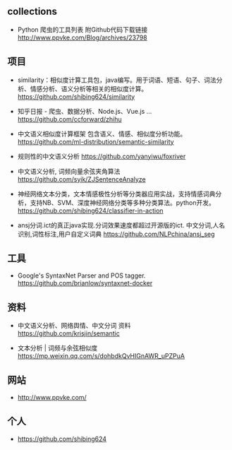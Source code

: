 ## collections

* Python 爬虫的工具列表 附Github代码下载链接 http://www.ppvke.com/Blog/archives/23798

## 项目

* similarity：相似度计算工具包，java编写。用于词语、短语、句子、词法分析、情感分析、语义分析等相关的相似度计算。 https://github.com/shibing624/similarity

* 知乎日报 - 爬虫、数据分析、Node.js、Vue.js ... https://github.com/ccforward/zhihu

* 中文语义相似度计算框架 包含语义、情感、相似度分析功能。
https://github.com/ml-distribution/semantic-similarity

* 规则性的中文语义分析 https://github.com/yanyiwu/foxriver

* 中文语义分析, 词频向量余弦夹角算法
 https://github.com/syik/ZJSentenceAnalyze

* 神经网络文本分类，文本情感极性分析等分类器应用实战，支持情感词典分析，支持NB、SVM、深度神经网络分类等多种分类算法。python开发。 https://github.com/shibing624/classifier-in-action

* ansj分词.ict的真正java实现.分词效果速度都超过开源版的ict. 中文分词,人名识别,词性标注,用户自定义词典
 https://github.com/NLPchina/ansj_seg

## 工具

* Google's SyntaxNet Parser and POS tagger. https://github.com/brianlow/syntaxnet-docker

## 资料

* 中文语义分析、网络舆情、中文分词 资料 https://github.com/krisjin/semantic

* 文本分析 | 词频与余弦相似度 https://mp.weixin.qq.com/s/dohbdkQvHIGnAWR_uPZPuA

## 网站

* http://www.ppvke.com/

## 个人

* https://github.com/shibing624
